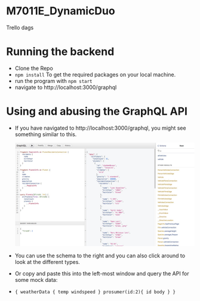# M7011E_DynamicDuo
Trello dags


# Running the backend
 - Clone the Repo
 - `npm install` To get the required packages on your local machine.
 - run the program with `npm start` 
 - navigate to http://localhost:3000/graphql

# Using and abusing the GraphQL API
- If you have navigated to http://localhost:3000/graphql, you might see something similar to this.
  
  ![Picture](https://raw.githubusercontent.com/graphql/graphiql/main/packages/graphiql/resources/graphiql.jpg)

- You can use the schema to the right and you can also click around to look at the different types. 
- Or copy and paste this into the left-most window and query the API for some mock data: 
- `{
  weatherData {
    temp
    windspeed
  }
  prosumer(id:2){
    id
    body
  }
}
`

